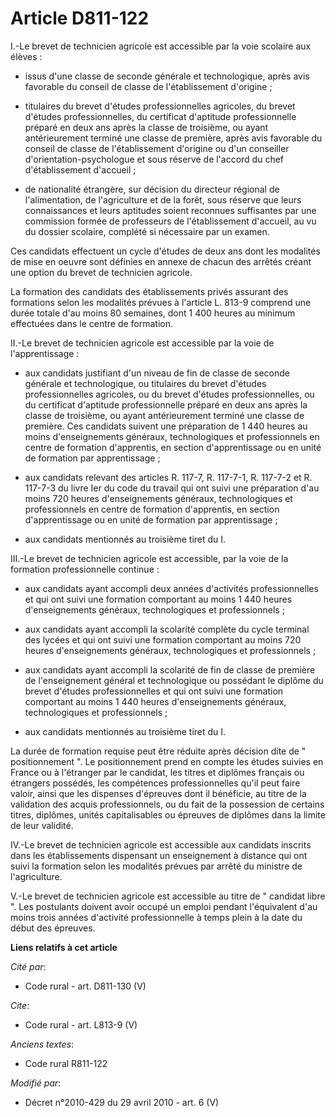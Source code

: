 # Article D811-122

I.-Le brevet de technicien agricole est accessible par la voie scolaire aux élèves :

- issus d'une classe de seconde générale et technologique, après avis favorable du conseil de classe de l'établissement
d'origine ;

- titulaires du brevet d'études professionnelles agricoles, du brevet d'études professionnelles, du certificat d'aptitude
professionnelle préparé en deux ans après la classe de troisième, ou ayant antérieurement terminé une classe de première,
après avis favorable du conseil de classe de l'établissement d'origine ou d'un conseiller d'orientation-psychologue et sous
réserve de l'accord du chef d'établissement d'accueil ;

- de nationalité étrangère, sur décision du directeur régional de l'alimentation, de l'agriculture et de la forêt, sous
réserve que leurs connaissances et leurs aptitudes soient reconnues suffisantes par une commission formée de professeurs de
l'établissement d'accueil, au vu du dossier scolaire, complété si nécessaire par un examen. 

Ces candidats effectuent un cycle d'études de deux ans dont les modalités de mise en oeuvre sont définies en annexe de chacun
des arrêtés créant une option du brevet de technicien agricole. 

La formation des candidats des établissements privés assurant des formations selon les modalités prévues à l'article L. 813-9
comprend une durée totale d'au moins 80 semaines, dont 1 400 heures au minimum effectuées dans le centre de formation. 

II.-Le brevet de technicien agricole est accessible par la voie de l'apprentissage :

- aux candidats justifiant d'un niveau de fin de classe de seconde générale et technologique, ou titulaires du brevet
d'études professionnelles agricoles, ou du brevet d'études professionnelles, ou du certificat d'aptitude professionnelle
préparé en deux ans après la classe de troisième, ou ayant antérieurement terminé une classe de première. Ces candidats
suivent une préparation de 1 440 heures au moins d'enseignements généraux, technologiques et professionnels en centre de
formation d'apprentis, en section d'apprentissage ou en unité de formation par apprentissage ;

- aux candidats relevant des articles R. 117-7, R. 117-7-1, R. 117-7-2 et R. 117-7-3 du livre Ier du code du travail qui ont
suivi une préparation d'au moins 720 heures d'enseignements généraux, technologiques et professionnels en centre de formation
d'apprentis, en section d'apprentissage ou en unité de formation par apprentissage ;

- aux candidats mentionnés au troisième tiret du I. 

III.-Le brevet de technicien agricole est accessible, par la voie de la formation professionnelle continue :

- aux candidats ayant accompli deux années d'activités professionnelles et qui ont suivi une formation comportant au moins 1
440 heures d'enseignements généraux, technologiques et professionnels ;

- aux candidats ayant accompli la scolarité complète du cycle terminal des lycées et qui ont suivi une formation comportant
au moins 720 heures d'enseignements généraux, technologiques et professionnels ;

- aux candidats ayant accompli la scolarité de fin de classe de première de l'enseignement général et technologique ou
possédant le diplôme du brevet d'études professionnelles et qui ont suivi une formation comportant au moins 1 440 heures
d'enseignements généraux, technologiques et professionnels ;

- aux candidats mentionnés au troisième tiret du I. 

La durée de formation requise peut être réduite après décision dite de " positionnement ". Le positionnement prend en compte
les études suivies en France ou à l'étranger par le candidat, les titres et diplômes français ou étrangers possédés, les
compétences professionnelles qu'il peut faire valoir, ainsi que les dispenses d'épreuves dont il bénéficie, au titre de la
validation des acquis professionnels, ou du fait de la possession de certains titres, diplômes, unités capitalisables ou
épreuves de diplômes dans la limite de leur validité. 

IV.-Le brevet de technicien agricole est accessible aux candidats inscrits dans les établissements dispensant un enseignement
à distance qui ont suivi la formation selon les modalités prévues par arrêté du ministre de l'agriculture. 

V.-Le brevet de technicien agricole est accessible au titre de " candidat libre ". Les postulants doivent avoir occupé un
emploi pendant l'équivalent d'au moins trois années d'activité professionnelle à temps plein à la date du début des épreuves.

**Liens relatifs à cet article**

_Cité par_:

  - Code rural - art. D811-130 (V)

_Cite_:

  - Code rural - art. L813-9 (V)

_Anciens textes_:

  - Code rural R811-122

_Modifié par_:

  - Décret n°2010-429 du 29 avril 2010 - art. 6 (V)
